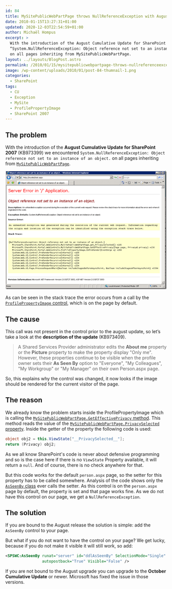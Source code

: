 ```yaml
---
id: 84
title: MySitePublicWebPartPage throws NullReferenceException with August Cumulative Update
date: 2010-01-15T13:27:31+01:00
updated: 2020-12-03T22:54:59+01:00
author: Michaël Hompus
excerpt: >
  With the introduction of the August Cumulative Update for SharePoint 2007 (KB973399) we encountered
  “System.NullReferenceException: Object reference not set to an instance of an object.”
  on all pages inheriting from MySitePublicWebPartPage.
layout: ../layouts/BlogPost.astro
permalink: /2010/01/15/mysitepublicwebpartpage-throws-nullreferenceexception-with-august-cumulative-update/
image: /wp-content/uploads/2010/01/post-84-thumnail-1.png
categories:
  - SharePoint
tags:
  - CU
  - Exception
  - MySite
  - ProfilePropertyImage
  - SharePoint 2007
---
```


## The problem

With the introduction of the **August Cumulative Update for SharePoint 2007** (KB973399) we encountered
`System.NullReferenceException: Object reference not set to an instance of an object.` on all pages
inheriting from [`MySitePublicWebPartPage`][MY_SITE_PUBLIC_WEB_PART_PAGE_CONTROL].

<!--more-->

![Stack Trace of the exception](/wp-content/uploads/2010/01/stacktrace-of-exception.png "Stack Trace of the exception")

As can be seen in the stack trace the error occurs from a call by the [`ProfilePropertyImage` control][PROFILE_PROPERTY_IMAGE_CONTROL],
which is on the page by default.

## The cause

This call was not present in the control prior to the august update, so let’s take a look at the **description of the update** (KB973409).

> A Shared Services Provider administrator edits the **About me** property or the **Picture** property to make the property display "Only me". However, these properties continue to be visible when the profile owner sets their **As Seen By** option to "Everyone", "My Colleagues", "My Workgroup" or "My Manager" on their own Person.aspx page.

So, this explains why the control was changed, it now looks if the image should be rendered for the current visitor of the page.

## The reason

We already know the problem starts inside the ProfilePropertyImage which is calling the
[`MySitePublicWebPartPage.GetEffectivePrivacy` method][GET_EFFECTIVE_PRIVACY_METHOD].
This method reads the value of the [`MySitePublicWebPartPage.PrivacySelected` property][PRIVACY_SELECTED_PROPERTY].
Inside the getter of the property the following code is used:

```csharp
object obj2 = this.ViewState["__PrivacySelected__"];
return (Privacy) obj2;
```

As we all know SharePoint's code is never about defensive programming and so is the case here if there is no `ViewState` Property available, it will return a `null`.
And of course, there is no check anywhere for that.

But this code works for the default `person.aspx` page, so the setter for this property has to be called somewhere.
Analysis of the code shows only the [`AsSeenBy` class][AS_SEEN_BY_CLASS] ever calls the setter.
As this control is on the `person.aspx` page by default, the property is set and that page works fine.
As we do not have this control on our page, we get a `NullReferenceException`.

## The solution

If you are bound to the August release the solution is simple: add the `AsSeenBy` control to your page.

But what if you do not want to have the control on your page?
We get lucky, because if you do not make it visible it will still work, so add:

```xml
<SPSWC:AsSeenBy runat="server" id="ddlAsSeenBy" SelectionMode="Single"
                autopostback="True" Visible="False" />
```

If you are not bound to the August upgrade you can upgrade to the **October Cumulative Update** or newer.
Microsoft has fixed the issue in those versions.

[MY_SITE_PUBLIC_WEB_PART_PAGE_CONTROL]: https://learn.microsoft.com/previous-versions/office/sharepoint-server/ms547244(v=office.15)
[PROFILE_PROPERTY_IMAGE_CONTROL]: https://learn.microsoft.com/previous-versions/office/sharepoint-server/ms565011(v=office.15)
[GET_EFFECTIVE_PRIVACY_METHOD]: https://learn.microsoft.com/previous-versions/office/sharepoint-server/ms499526(v=office.15)
[PRIVACY_SELECTED_PROPERTY]: https://learn.microsoft.com/previous-versions/office/sharepoint-server/ms549073(v=office.15)
[AS_SEEN_BY_CLASS]: https://learn.microsoft.com/previous-versions/office/developer/sharepoint-2007/aa594189(v=office.12)
